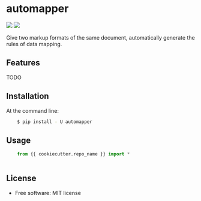 # automapper

[![](https://img.shields.io/travis/jeroyang/automapper.svg)](https://travis-ci.org/jeroyang/automapper)
[![](https://img.shields.io/pypi/v/automapper.svg)](https://pypi.python.org/pypi/automapper)

Give two markup formats of the same document, automatically generate the rules of data mapping.

## Features
  TODO

## Installation

At the command line:

```bash
    $ pip install - U automapper
```

## Usage
```python
    from {{ cookiecutter.repo_name }} import *
    
```
## License
* Free software: MIT license
